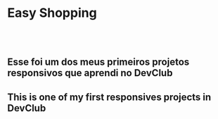 <h1>Easy Shopping</h1>
<br>
<br>
<h2>Esse foi um dos meus primeiros projetos responsivos que aprendi no DevClub</h2>
<h2>This is one of my first responsives projects in DevClub</h2>
